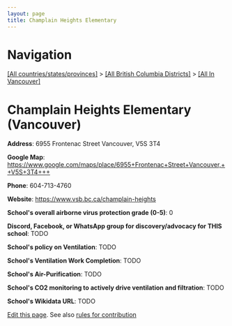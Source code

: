 ```yaml
---
layout: page
title: Champlain Heights Elementary
---
```

# Navigation

[[All countries/states/provinces]](../../..) > [[All British Columbia Districts]](../..) > [[All In Vancouver]](..)

# Champlain Heights Elementary (Vancouver)

**Address**: 6955 Frontenac Street Vancouver,  V5S 3T4

**Google Map**: <https://www.google.com/maps/place/6955+Frontenac+Street+Vancouver,++V5S+3T4+++>

**Phone**: 604-713-4760

**Website**: <https://www.vsb.bc.ca/champlain-heights>

**School's overall airborne virus protection grade (0-5)**: 0

**Discord, Facebook, or WhatsApp group for discovery/advocacy for THIS school**: TODO

**School's policy on Ventilation**: TODO

**School's Ventilation Work Completion**: TODO

**School's Air-Purification**: TODO

**School's CO2 monitoring to actively drive ventilation and filtration**: TODO

**School's Wikidata URL**: TODO


[Edit this page](https://github.com/ventilate-schools/BC/edit/main/./Vancouver/Champlain_Heights_Elementary.md). See also [rules for contribution](../../../contribution-rules/)